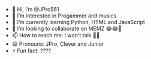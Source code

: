 - 👋 Hi, I’m @JPro561
- 👀 I’m interested in Progammer and musics 
- 🌱 I’m currently learning Python, HTML and JavaScript
- 💞️ I’m looking to collaborate on MEMZ 😂😂🤣
- 📫 How to reach me: I won't talk 🤣😂
- 😄 Pronouns: JPro, Clever and Junior
- ⚡ Fun fact: ????

<!---
JPro561/JPro561 is a ✨ special ✨ repository because its `README.md` (this file) appears on your GitHub profile.
You can click the Preview link to take a look at your changes.
--->
